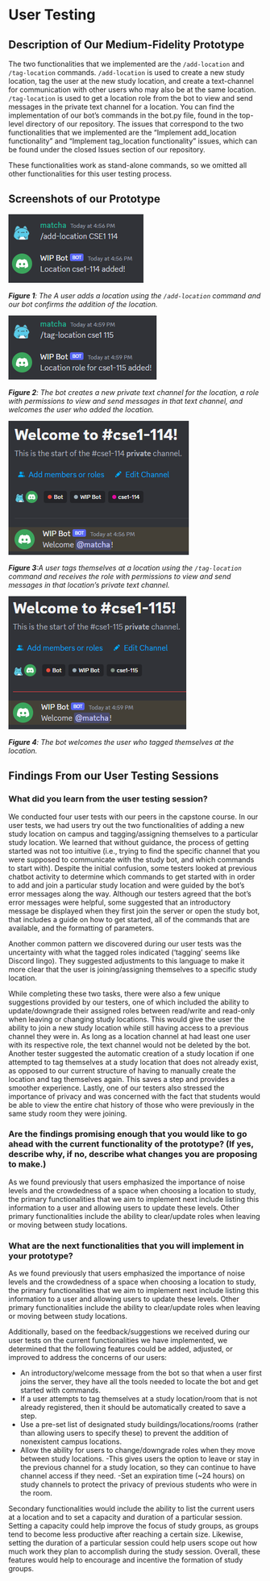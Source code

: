 # User Testing

## Description of Our Medium-Fidelity Prototype
The two functionalities that we implemented are the `/add-location` and `/tag-location` commands. `/add-location` is used to create a new study location, tag the user at the new study location, and create a text-channel for communication with other users who may also be at the same location. `/tag-location` is used to get a location role from the bot to view and send messages in the private text channel for a location. You can find the implementation of our bot’s commands in the bot.py file, found in the top-level directory of our repository. The issues that correspond to the two functionalities that we implemented are the “Implement add_location functionality” and “Implement tag_location functionality” issues, which can be found under the closed Issues section of our repository.

These functionalities work as stand-alone commands, so we omitted all other functionalities for this user testing process.

## Screenshots of our Prototype
![](images/G6/image1.png)

_**Figure 1**: The A user adds a location using the `/add-location` command and our bot confirms the addition of the location._

![](images/G6/image2.png)

_**Figure 2**: The bot creates a new private text channel for the location, a role with permissions to view and send messages in that text channel, and welcomes the user who added the location._

![](images/G6/image3.png)

_**Figure 3**:A user tags themselves at a location using the `/tag-location` command and receives the role with permissions to view and send messages in that location’s private text channel._

![](images/G6/image4.png)

_**Figure 4**: The bot welcomes the user who tagged themselves at the location._

## Findings From our User Testing Sessions
### What did you learn from the user testing session?
We conducted four user tests with our peers in the capstone course. In our user tests, we had users try out the two functionalities of adding a new study location on campus and tagging/assigning themselves to a particular study location. We learned that without guidance, the process of getting started was not too intuitive (i.e., trying to find the specific channel that you were supposed to communicate with the study bot, and which commands to start with). Despite the initial confusion, some testers looked at previous chatbot activity to determine which commands to get started with in order to add and join a particular study location and were guided by the bot’s error messages along the way. Although our testers agreed that the bot’s error messages were helpful, some suggested that an introductory message be displayed when they first join the server or open the study bot, that includes a guide on how to get started, all of the commands that are available, and the formatting of parameters.

Another common pattern we discovered during our user tests was the uncertainty with what the tagged roles indicated (‘tagging’ seems like Discord lingo). They suggested adjustments to this language to make it more clear that the user is joining/assigning themselves to a specific study location.

While completing these two tasks, there were also a few unique suggestions provided by our testers, one of which included the ability to update/downgrade their assigned roles between read/write and read-only when leaving or changing study locations. This would give the user the ability to join a new study location while still having access to a previous channel they were in. As long as a location channel at had least one user with its respective role, the text channel would not be deleted by the bot. Another tester suggested the automatic creation of a study location if one attempted to tag themselves at a study location that does not already exist, as opposed to our current structure of having to manually create the location and tag themselves again. This saves a step and provides a smoother experience. Lastly, one of our testers also stressed the importance of privacy and was concerned with the fact that students would be able to view the entire chat history of those who were previously in the same study room they were joining. 

### Are the findings promising enough that you would like to go ahead with the current functionality of the prototype? (If yes, describe why, if no, describe what changes you are proposing to make.)
As we found previously that users emphasized the importance of noise levels and the crowdedness of a space when choosing a location to study, the primary functionalities that we aim to implement next include listing this information to a user and allowing users to update these levels. Other primary functionalities include the ability to clear/update roles when leaving or moving between study locations.

### What are the next functionalities that you will implement in your prototype?
As we found previously that users emphasized the importance of noise levels and the crowdedness of a space when choosing a location to study, the primary functionalities that we aim to implement next include listing this information to a user and allowing users to update these levels. Other primary functionalities include the ability to clear/update roles when leaving or moving between study locations.

Additionally, based on the feedback/suggestions we received during our user tests on the current functionalities we have implemented, we determined that the following features could be added, adjusted, or improved to address the concerns of our users:
- An introductory/welcome message from the bot so that when a user first joins the server, they have all the tools needed to locate the bot and get started with commands.
- If a user attempts to tag themselves at a study location/room that is not already registered, then it should be automatically created to save a step.
- Use a pre-set list of designated study buildings/locations/rooms (rather than allowing users to specify these) to prevent the addition of nonexistent campus locations.
- Allow the ability for users to change/downgrade roles when they move between study locations. 
  -This gives users the option to leave or stay in the previous channel for a study location, so they can continue to have channel access if they need.
-Set an expiration time (~24 hours) on study channels to protect the privacy of previous students who were in the room.

Secondary functionalities would include the ability to list the current users at a location and to set a capacity and duration of a particular session. Setting a capacity could help improve the focus of study groups, as groups tend to become less productive after reaching a certain size. Likewise, setting the duration of a particular session could help users scope out how much work they plan to accomplish during the study session. Overall, these features would help to encourage and incentive the formation of study groups.

